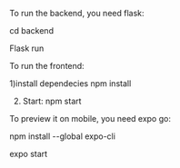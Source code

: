 To run the backend, you need flask:

cd backend

Flask run

To run the frontend:

1)install dependecies
npm install

2) Start:
npm start

To preview it on mobile, you need expo go:

npm install --global expo-cli

expo start
